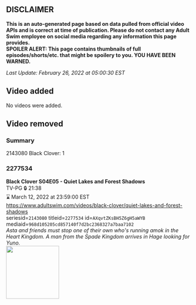 ## DISCLAIMER
**This is an auto-generated page based on data pulled from official video APIs and is correct at time of publication. Please do not contact any Adult Swim employee on social media regarding any information this page provides.**  
**SPOILER ALERT: This page contains thumbnails of full episodes/shorts/etc. that might be spoilery to you. YOU HAVE BEEN WARNED.**  

_Last Update: February 26, 2022 at 05:00:30 EST_
## Video added
No videos were added.  
## Video removed
### Summary
2143080 Black Clover: 1  
### 2277534
**Black Clover S04E05 - Quiet Lakes and Forest Shadows**  
TV-PG 🔒 21:38  
⌛ March 12, 2022 at 23:59:00 EST  
https://www.adultswim.com/videos/black-clover/quiet-lakes-and-forest-shadows  
seriesid=`2143080` titleid=`2277534` id=`AXqvtZKsBH5Z6gH5aWYB` mediaid=`968d105205cd857140f7d2bc2368327a7baa7102`  
_Asta and friends must stop one of their own who's running amok in the Heart Kingdom. A man from the Spade Kingdom arrives in Hage looking for Yuno._  
<a href="https://media.cdn.adultswim.com/uploads/20210716/thumbnails/2_217161025388-BlackClover_159_QuietLakesAndForestShadows.png"><img src="https://media.cdn.adultswim.com/uploads/20210716/thumbnails/2_217161025388-BlackClover_159_QuietLakesAndForestShadows.png" height="144px" /></a>
